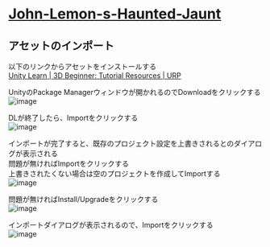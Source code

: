 # [John-Lemon-s-Haunted-Jaunt](https://learn.unity.com/project/john-lemon-s-haunted-jaunt-3d-beginner?language=ja)

## アセットのインポート

以下のリンクからアセットをインストールする  
[Unity Learn | 3D Beginner: Tutorial Resources | URP](https://assetstore.unity.com/packages/essentials/tutorial-projects/unity-learn-3d-beginner-tutorial-resources-urp-143848)

UnityのPackage Managerウィンドウが開かれるのでDownloadをクリックする  
![image](https://github.com/user-attachments/assets/173b18f9-8abc-472f-967c-a4c243f1fead)

DLが終了したら、Importをクリックする  
![image](https://github.com/user-attachments/assets/449f253e-98cf-49d3-9a63-4053802e306b)

インポートが完了すると、既存のプロジェクト設定を上書きされるとのダイアログが表示される  
問題が無ければImportをクリックする  
上書きされたくない場合は空のプロジェクトを作成してImportする  
![image](https://github.com/user-attachments/assets/3e74c2f0-3b2a-4ebb-b85c-06a450b09791)

問題が無ければInstall/Upgradeをクリックする  
![image](https://github.com/user-attachments/assets/ba5588f7-93de-45d7-95fc-bdb95638d479)

インポートダイアログが表示されるので、Importをクリックする  
![image](https://github.com/user-attachments/assets/833e070f-c962-43e4-82d2-67227b4e38a0)
